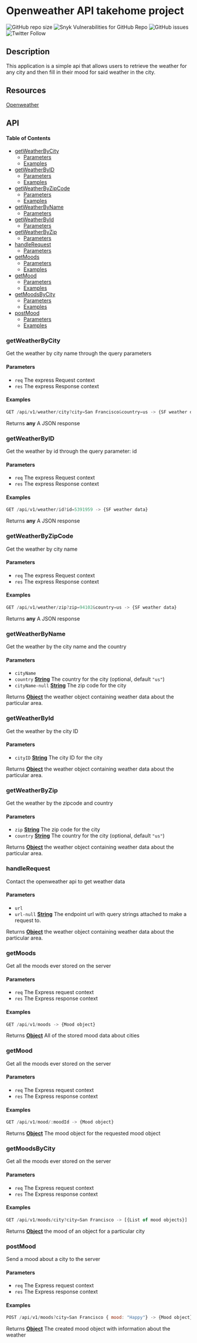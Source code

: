 # Openweather API takehome project
![GitHub repo size](https://img.shields.io/github/repo-size/C3NZ/openweather?style=plastic)
![Snyk Vulnerabilities for GitHub Repo](https://img.shields.io/snyk/vulnerabilities/github/C3NZ/openweather?style=plastic)
![GitHub issues](https://img.shields.io/github/issues/C3NZ/openweather?style=plastic)
![Twitter Follow](https://img.shields.io/twitter/follow/xC3NZ?style=social)

## Description
This application is a simple api that allows users to retrieve the weather for any city and
then fill in their mood for said weather in the city.

## Resources
[Openweather]('https://openweathermap.org/')

## API

<!-- Generated by documentation.js. Update this documentation by updating the source code. -->

#### Table of Contents

-   [getWeatherByCity](#getweatherbycity)
    -   [Parameters](#parameters)
    -   [Examples](#examples)
-   [getWeatherByID](#getweatherbyid)
    -   [Parameters](#parameters-1)
    -   [Examples](#examples-1)
-   [getWeatherByZipCode](#getweatherbyzipcode)
    -   [Parameters](#parameters-2)
    -   [Examples](#examples-2)
-   [getWeatherByName](#getweatherbyname)
    -   [Parameters](#parameters-3)
-   [getWeatherById](#getweatherbyid-1)
    -   [Parameters](#parameters-4)
-   [getWeatherByZip](#getweatherbyzip)
    -   [Parameters](#parameters-5)
-   [handleRequest](#handlerequest)
    -   [Parameters](#parameters-6)
-   [getMoods](#getmoods)
    -   [Parameters](#parameters-7)
    -   [Examples](#examples-3)
-   [getMood](#getmood)
    -   [Parameters](#parameters-8)
    -   [Examples](#examples-4)
-   [getMoodsByCity](#getmoodsbycity)
    -   [Parameters](#parameters-9)
    -   [Examples](#examples-5)
-   [postMood](#postmood)
    -   [Parameters](#parameters-10)
    -   [Examples](#examples-6)

### getWeatherByCity

Get the weather by city name through the query parameters

#### Parameters

-   `req`  The express Request context
-   `res`  The express Response context

#### Examples

```javascript
GET /api/v1/weather/city?city=San Francisco&country=us -> {SF weather data}
```

Returns **any** A JSON response

### getWeatherByID

Get the weather by id through the query parameter: id

#### Parameters

-   `req`  The express Request context
-   `res`  The express Response context

#### Examples

```javascript
GET /api/v1/weather/id?id=5391959 -> {SF weather data}
```

Returns **any** A JSON response

### getWeatherByZipCode

Get the weather by city name

#### Parameters

-   `req`  The express Request context
-   `res`  The express Response context

#### Examples

```javascript
GET /api/v1/weather/zip?zip=94102&country=us -> {SF weather data}
```

Returns **any** A JSON response

### getWeatherByName

Get the weather by the city name and the country

#### Parameters

-   `cityName`  
-   `country` **[String](https://developer.mozilla.org/docs/Web/JavaScript/Reference/Global_Objects/String)** The country for the city (optional, default `"us"`)
-   `cityName-null` **[String](https://developer.mozilla.org/docs/Web/JavaScript/Reference/Global_Objects/String)** The zip code for the city

Returns **[Object](https://developer.mozilla.org/docs/Web/JavaScript/Reference/Global_Objects/Object)** the weather object containing weather data about the particular
area.

### getWeatherById

Get the weather by the city ID

#### Parameters

-   `cityID` **[String](https://developer.mozilla.org/docs/Web/JavaScript/Reference/Global_Objects/String)** The city ID for the city

Returns **[Object](https://developer.mozilla.org/docs/Web/JavaScript/Reference/Global_Objects/Object)** the weather object containing weather data about the particular
area.

### getWeatherByZip

Get the weather by the zipcode and country

#### Parameters

-   `zip` **[String](https://developer.mozilla.org/docs/Web/JavaScript/Reference/Global_Objects/String)** The zip code for the city
-   `country` **[String](https://developer.mozilla.org/docs/Web/JavaScript/Reference/Global_Objects/String)** The country for the city (optional, default `"us"`)

Returns **[Object](https://developer.mozilla.org/docs/Web/JavaScript/Reference/Global_Objects/Object)** the weather object containing weather data about the particular
area.

### handleRequest

Contact the openweather api to get weather data

#### Parameters

-   `url`  
-   `url-null` **[String](https://developer.mozilla.org/docs/Web/JavaScript/Reference/Global_Objects/String)** The endpoint url with query strings attached to make a request to.

Returns **[Object](https://developer.mozilla.org/docs/Web/JavaScript/Reference/Global_Objects/Object)** the weather object containing weather data about the particular
area.

### getMoods

Get all the moods ever stored on the server

#### Parameters

-   `req`  The Express request context
-   `res`  The Express response context

#### Examples

```javascript
GET /api/v1/moods -> {Mood object}
```

Returns **[Object](https://developer.mozilla.org/docs/Web/JavaScript/Reference/Global_Objects/Object)** All of the stored mood data about cities

### getMood

Get all the moods ever stored on the server

#### Parameters

-   `req`  The Express request context
-   `res`  The Express response context

#### Examples

```javascript
GET /api/v1/mood/:moodId -> {Mood object}
```

Returns **[Object](https://developer.mozilla.org/docs/Web/JavaScript/Reference/Global_Objects/Object)** The mood object for the requested mood object

### getMoodsByCity

Get all the moods ever stored on the server

#### Parameters

-   `req`  The Express request context
-   `res`  The Express response context

#### Examples

```javascript
GET /api/v1/moods/city?city=San Francisco -> [{List of mood objects}]
```

Returns **[Object](https://developer.mozilla.org/docs/Web/JavaScript/Reference/Global_Objects/Object)** the mood of an object for a particular city

### postMood

Send a mood about a city to the server

#### Parameters

-   `req`  The Express request context
-   `res`  The Express response context

#### Examples

```javascript
POST /api/v1/moods?city=San Francisco { mood: "Happy"} -> {Mood object}
```

Returns **[Object](https://developer.mozilla.org/docs/Web/JavaScript/Reference/Global_Objects/Object)** The created mood object with information about the weather
